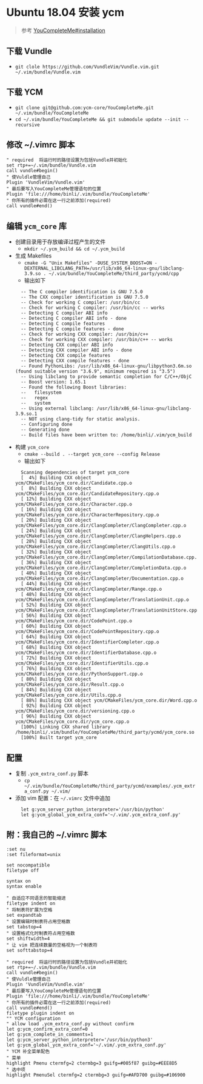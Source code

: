 # Ubuntu 18.04 安装 ycm
> 参考 [YouCompleteMe#installation](https://github.com/ycm-core/YouCompleteMe#installation)

## 下载 Vundle
- `git clole https://github.com/VundleVim/Vundle.vim.git ~/.vim/bundle/Vundle.vim`

## 下载 YCM
- `git clone git@github.com:ycm-core/YouCompleteMe.git ~/.vim/bundle/YouCompleteMe`
- `cd ~/.vim/bundle/YouCompleteMe && git submodule update --init --recursive`

## 修改 ~/.vimrc 脚本
```vim
" required  将运行时的路径设置为包括Vundle并初始化
set rtp+=~/.vim/bundle/Vundle.vim
call vundle#begin()
" 使Vuldle管理自己
Plugin 'VundleVim/Vundle.vim'
" 最后要写入YouCompleteMe管理语句的位置
Plugin 'file:///home/binli/.vim/bundle/YouCompleteMe'
" 你所有的插件必需在这一行之前添加(required)
call vundle#end()
```

## 编辑 `ycm_core` 库
- 创建目录用于存放编译过程产生的文件
  - `mkdir ~/.ycm_build && cd ~/.ycm_build`
- 生成 Makefiles
  - `cmake -G "Unix Makefiles" -DUSE_SYSTEM_BOOST=ON -DEXTERNAL_LIBCLANG_PATH=/usr/lib/x86_64-linux-gnu/libclang-3.9.so . ~/.vim/bundle/YouCompleteMe/third_party/ycmd/cpp`
  - 输出如下
  ```
    -- The C compiler identification is GNU 7.5.0
    -- The CXX compiler identification is GNU 7.5.0
    -- Check for working C compiler: /usr/bin/cc
    -- Check for working C compiler: /usr/bin/cc -- works
    -- Detecting C compiler ABI info
    -- Detecting C compiler ABI info - done
    -- Detecting C compile features
    -- Detecting C compile features - done
    -- Check for working CXX compiler: /usr/bin/c++
    -- Check for working CXX compiler: /usr/bin/c++ -- works
    -- Detecting CXX compiler ABI info
    -- Detecting CXX compiler ABI info - done
    -- Detecting CXX compile features
    -- Detecting CXX compile features - done
    -- Found PythonLibs: /usr/lib/x86_64-linux-gnu/libpython3.6m.so (found suitable version "3.6.9", minimum required is "3.5") 
    -- Using libclang to provide semantic completion for C/C++/ObjC
    -- Boost version: 1.65.1
    -- Found the following Boost libraries:
    --   filesystem
    --   regex
    --   system
    -- Using external libclang: /usr/lib/x86_64-linux-gnu/libclang-3.9.so.1
    -- NOT using clang-tidy for static analysis.
    -- Configuring done
    -- Generating done
    -- Build files have been written to: /home/binli/.vim/ycm_build

  ```
- 构建 `ycm_core`
  - `cmake --build . --target ycm_core --config Release`
  - 输出如下
  ```
    Scanning dependencies of target ycm_core
    [  4%] Building CXX object ycm/CMakeFiles/ycm_core.dir/Candidate.cpp.o
    [  8%] Building CXX object ycm/CMakeFiles/ycm_core.dir/CandidateRepository.cpp.o
    [ 12%] Building CXX object ycm/CMakeFiles/ycm_core.dir/Character.cpp.o
    [ 16%] Building CXX object ycm/CMakeFiles/ycm_core.dir/CharacterRepository.cpp.o
    [ 20%] Building CXX object ycm/CMakeFiles/ycm_core.dir/ClangCompleter/ClangCompleter.cpp.o
    [ 24%] Building CXX object ycm/CMakeFiles/ycm_core.dir/ClangCompleter/ClangHelpers.cpp.o
    [ 28%] Building CXX object ycm/CMakeFiles/ycm_core.dir/ClangCompleter/ClangUtils.cpp.o
    [ 32%] Building CXX object ycm/CMakeFiles/ycm_core.dir/ClangCompleter/CompilationDatabase.cpp.o
    [ 36%] Building CXX object ycm/CMakeFiles/ycm_core.dir/ClangCompleter/CompletionData.cpp.o
    [ 40%] Building CXX object ycm/CMakeFiles/ycm_core.dir/ClangCompleter/Documentation.cpp.o
    [ 44%] Building CXX object ycm/CMakeFiles/ycm_core.dir/ClangCompleter/Range.cpp.o
    [ 48%] Building CXX object ycm/CMakeFiles/ycm_core.dir/ClangCompleter/TranslationUnit.cpp.o
    [ 52%] Building CXX object ycm/CMakeFiles/ycm_core.dir/ClangCompleter/TranslationUnitStore.cpp.o
    [ 56%] Building CXX object ycm/CMakeFiles/ycm_core.dir/CodePoint.cpp.o
    [ 60%] Building CXX object ycm/CMakeFiles/ycm_core.dir/CodePointRepository.cpp.o
    [ 64%] Building CXX object ycm/CMakeFiles/ycm_core.dir/IdentifierCompleter.cpp.o
    [ 68%] Building CXX object ycm/CMakeFiles/ycm_core.dir/IdentifierDatabase.cpp.o
    [ 72%] Building CXX object ycm/CMakeFiles/ycm_core.dir/IdentifierUtils.cpp.o
    [ 76%] Building CXX object ycm/CMakeFiles/ycm_core.dir/PythonSupport.cpp.o
    [ 80%] Building CXX object ycm/CMakeFiles/ycm_core.dir/Result.cpp.o
    [ 84%] Building CXX object ycm/CMakeFiles/ycm_core.dir/Utils.cpp.o
    [ 88%] Building CXX object ycm/CMakeFiles/ycm_core.dir/Word.cpp.o
    [ 92%] Building CXX object ycm/CMakeFiles/ycm_core.dir/versioning.cpp.o
    [ 96%] Building CXX object ycm/CMakeFiles/ycm_core.dir/ycm_core.cpp.o
    [100%] Linking CXX shared library /home/binli/.vim/bundle/YouCompleteMe/third_party/ycmd/ycm_core.so
    [100%] Built target ycm_core
  ```

## 配置
- 复制 `.ycm_extra_conf.py` 脚本
  - `cp ~/.vim/bundle/YouCompleteMe/third_party/ycmd/examples/.ycm_extra_conf.py ~/.vim/`
- 添加 vim 配置：在 `~/.vimrc` 文件中追加
  ```vim
    let g:ycm_server_python_interpreter='/usr/bin/python'
    let g:ycm_global_ycm_extra_conf='~/.vim/.ycm_extra_conf.py'
  ```

## 附：我自己的 ~/.vimrc 脚本
```vim
:set nu
:set fileformat=unix

set nocompatible
filetype off

syntax on
syntax enable

" 自适应不同语言的智能缩进
filetype indent on
" 将制表符扩展为空格
set expandtab
" 设置编辑时制表符占用空格数
set tabstop=4
" 设置格式化时制表符占用空格数
set shiftwidth=4
" 让 vim 把连续数量的空格视为一个制表符
set softtabstop=4

" required  将运行时的路径设置为包括Vundle并初始化
set rtp+=~/.vim/bundle/Vundle.vim
call vundle#begin()
" 使Vuldle管理自己
Plugin 'VundleVim/Vundle.vim'
" 最后要写入YouCompleteMe管理语句的位置
Plugin 'file:///home/binli/.vim/bundle/YouCompleteMe'
" 你所有的插件必需在这一行之前添加(required)
call vundle#end()
filetype plugin indent on
"" YCM configuration
" allow load .ycm_extra_conf.py without confirm
let g:ycm_confirm_extra_conf=0
let g:ycm_complete_in_comments=1
let g:ycm_server_python_interpreter='/usr/bin/python3'
let g:ycm_global_ycm_extra_conf='~/.vim/.ycm_extra_conf.py'
" YCM 补全菜单配色
" 菜单
highlight Pmenu ctermfg=2 ctermbg=3 guifg=#005f87 guibg=#EEE8D5
" 选中项
highlight PmenuSel ctermfg=2 ctermbg=3 guifg=#AFD700 guibg=#106900
```
